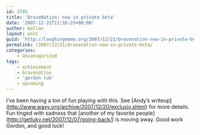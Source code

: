 ```yaml
---
id: 3745
title: 'BravoNation: now in private beta'
date: '2007-12-21T11:16:23+00:00'
author: Kellan
layout: post
guid: 'http://laughingmeme.org/2007/12/21/bravonation-now-in-private-beta/'
permalink: /2007/12/21/bravonation-now-in-private-beta/
categories:
    - Uncategorized
tags:
    - achievement
    - bravonation
    - 'gordon luk'
    - upcoming
---
```


I’ve been having a ton of fun playing with this. See \[Andy’s writeup\](http://www.waxy.org/archive/2007/12/20/exclusiv.shtml) for more details. Fun tinged with sadness that \[another of my favorite people\](http://getluky.net/2007/12/07/going-back/) is moving away. Good work Gordon, and good luck!